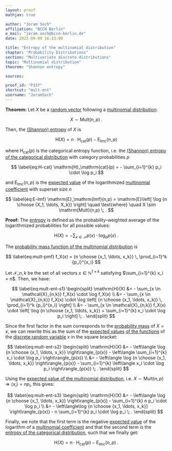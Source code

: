 ```yaml
---
layout: proof
mathjax: true

author: "Joram Soch"
affiliation: "BCCN Berlin"
e_mail: "joram.soch@bccn-berlin.de"
date: 2022-09-09 16:33:00

title: "Entropy of the multinomial distribution"
chapter: "Probability Distributions"
section: "Multivariate discrete distributions"
topic: "Multinomial distribution"
theorem: "Shannon entropy"

sources:

proof_id: "P337"
shortcut: "mult-ent"
username: "JoramSoch"
---
```



**Theorem:** Let $X$ be a [random vector](/D/rvec) following a [multinomial distribution](/D/mult):

$$ \label{eq:mult}
X \sim \mathrm{Mult}(n,p) \; .
$$

Then, the [(Shannon) entropy](/D/ent) of $X$ is

$$ \label{eq:mult-ent}
\mathrm{H}(X) = n \cdot \mathrm{H}_\mathrm{cat}(p) - \mathrm{E}_\mathrm{lmc}(n,p)
$$

where $\mathrm{H}_\mathrm{cat}(p)$ is the categorical entropy function, i.e. the [(Shannon) entropy of the categorical distribution](/P/cat-ent) with category probabilities $p$

$$ \label{eq:H-cat}
\mathrm{H}_\mathrm{cat}(p) = - \sum_{i=1}^{k} p_i \cdot \log p_i
$$

and $\mathrm{E}_\mathrm{lmc}(n,p)$ is the [expected value](/D/mean) of the logarithmized [multinomial coefficient](/P/mult-pmf) with superset size $n$

$$ \label{eq:E-lmf}
\mathrm{E}_\mathrm{lmf}(n,p) = \mathrm{E}\left[ \log {n \choose {X_1, \ldots, X_k}} \right] \quad \text{where} \quad X \sim \mathrm{Mult}(n,p) \; .
$$


**Proof:** The [entropy](/D/ent) is defined as the probability-weighted average of the logarithmized probabilities for all possible values:

$$ \label{eq:ent}
\mathrm{H}(X) = - \sum_{x \in \mathcal{X}} p(x) \cdot \log_b p(x) \; .
$$

The [probability mass function of the multinomial distribution](/P/mult-pmf) is

$$ \label{eq:mult-pmf}
f_X(x) = {n \choose {x_1, \ldots, x_k}} \, \prod_{i=1}^k {p_i}^{x_i}
$$

Let $\mathcal{X}\_{n,k}$ be the set of all vectors $x \in \mathbb{N}^{1 \times k}$ satisfying $\sum_{i=1}^{k} x_i = n$. Then, we have:

$$ \label{eq:mult-ent-s1}
\begin{split}
\mathrm{H}(X) &= - \sum_{x \in \mathcal{X}_{n,k}} f_X(x) \cdot \log f_X(x) \\
&= - \sum_{x \in \mathcal{X}_{n,k}} f_X(x) \cdot \log \left[ {n \choose {x_1, \ldots, x_k}} \, \prod_{i=1}^k {p_i}^{x_i} \right] \\
&= - \sum_{x \in \mathcal{X}_{n,k}} f_X(x) \cdot \left[ \log {n \choose {x_1, \ldots, x_k}} + \sum_{i=1}^{k} x_i \cdot \log p_i \right] \; .
\end{split}
$$

Since the first factor in the sum corresponds to the [probability mass](/D/pmf) of $X=x$, we can rewrite this as the sum of the [expected values](/D/mean) [of the functions](/P/mean-lotus) of the [discrete random variable](/D/rvar-disc) $x$ in the square bracket:

$$ \label{eq:mult-ent-s2}
\begin{split}
\mathrm{H}(X) &= - \left\langle \log {n \choose {x_1, \ldots, x_k}} \right\rangle_{p(x)} - \left\langle \sum_{i=1}^{k} x_i \cdot \log p_i \right\rangle_{p(x)} \\
&= - \left\langle \log {n \choose {x_1, \ldots, x_k}} \right\rangle_{p(x)} - \sum_{i=1}^{k} \left\langle x_i \cdot \log p_i \right\rangle_{p(x)} \; .
\end{split}
$$

Using the [expected value of the multinomial distribution](/P/mult-mean), i.e. $X \sim \mathrm{Mult}(n,p) \Rightarrow \left\langle x_i \right\rangle = n p_i$, this gives:

$$ \label{eq:mult-ent-s3}
\begin{split}
\mathrm{H}(X) &= - \left\langle \log {n \choose {x_1, \ldots, x_k}} \right\rangle_{p(x)} - \sum_{i=1}^{k} n p_i \cdot \log p_i \\
&= - \left\langle\log {n \choose {x_1, \ldots, x_k}} \right\rangle_{p(x)} - n \sum_{i=1}^{k} p_i \cdot \log p_i \; .
\end{split}
$$

Finally, we note that the first term is the negative [expected value](/D/mean) of the logarithm of a [multinomial coefficient](/P/mult-pmf) and that the second term is the [entropy of the categorical distribution](/P/cat-ent), such that we finally get:

$$ \label{eq:mult-ent-s4}
\mathrm{H}(X) = n \cdot \mathrm{H}_\mathrm{cat}(p) - \mathrm{E}_\mathrm{lmc}(n,p) \; .
$$